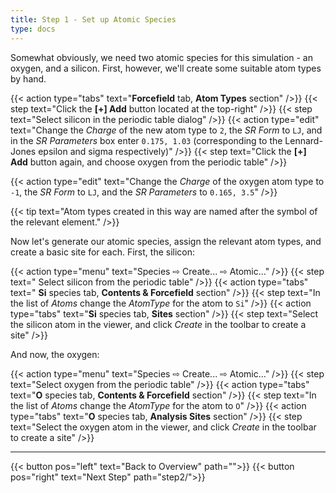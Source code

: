 ```yaml
---
title: Step 1 - Set up Atomic Species
type: docs
---
```



Somewhat obviously, we need two atomic species for this simulation - an oxygen, and a silicon. First, however, we'll create some suitable atom types by hand.

{{< action type="tabs" text="**Forcefield** tab, **Atom Types** section" />}}
{{< step text="Click the **[+] Add** button located at the top-right" />}}
{{< step text="Select silicon in the periodic table dialog" />}}
{{< action type="edit" text="Change the _Charge_ of the new atom type to `2`, the _SR Form_ to `LJ`, and in the _SR Parameters_ box enter `0.175, 1.03` (corresponding to the Lennard-Jones epsilon and sigma respectively)" />}}
{{< step text="Click the **[+] Add** button again, and choose oxygen from the periodic table" />}}

{{< action type="edit" text="Change the _Charge_ of the oxygen atom type to `-1`, the _SR Form_ to `LJ`, and the _SR Parameters_ to `0.165, 3.5`" />}}

{{< tip text="Atom types created in this way are named after the symbol of the relevant element." />}}
	
Now let's generate our atomic species, assign the relevant atom types, and create a basic site for each. First, the silicon:

{{< action type="menu" text="Species &#8680; Create... &#8680; Atomic..." />}}
{{< step text=" Select silicon from the periodic table" />}}
{{< action type="tabs" text=" **Si** species tab, **Contents & Forcefield** section" />}}
{{< step text="In the list of _Atoms_ change the _AtomType_ for the atom to `Si`" />}}
{{< action type="tabs" text="**Si** species tab, **Sites** section" />}}
{{< step text="Select the silicon atom in the viewer, and click _Create_ in the toolbar to create a site" />}}

And now, the oxygen:

{{< action type="menu" text="Species &#8680; Create... &#8680; Atomic..." />}}
{{< step text="Select oxygen from the periodic table" />}}
{{< action type="tabs" text="**O** species tab, **Contents & Forcefield** section" />}}
{{< step text="In the list of _Atoms_ change the _AtomType_ for the atom to `O`" />}}
{{< action type="tabs" text="**O** species tab, **Analysis Sites** section" />}}
{{< step text="Select the oxygen atom in the viewer, and click _Create_ in the toolbar to create a site" />}}


* * *
{{< button pos="left" text="Back to Overview" path="">}}
{{< button pos="right" text="Next Step" path="step2/">}}
